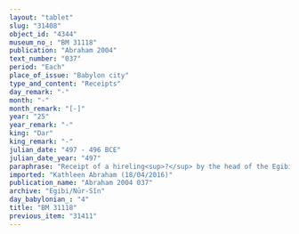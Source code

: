 ```yaml
---
layout: "tablet"
slug: "31408"
object_id: "4344"
museum_no_: "BM 31118"
publication: "Abraham 2004"
text_number: "037"
period: "Each"
place_of_issue: "Babylon city"
type_and_content: "Receipts"
day_remark: "-"
month: "-"
month_remark: "[-]"
year: "25"
year_remark: "-"
king: "Dar"
king_remark: "-"
julian_date: "497 - 496 BCE"
julian_date_year: "497"
paraphrase: "Receipt of a hireling<sup>?</sup> by the head of the Egibi family. Hired for six days a month during six months from March/April till August/September.<br /> <strong>A</strong> receives a hireling<sup>?</sup>* from <strong>B</strong> for 6 days a month, from Nisan of the 25<sup>th</sup> year till the end of Ulūl of the 25<sup>th</sup> year. The text doesn&rsquo;t specify the kind of work that the hireling<sup>?</sup> should do. The parties to the contract have taken one copy of the document each. Names of 3 witnesses and the scribe.<br /> <br /> *[x (x)<sup>?</sup>] x.<br /> <br /> <strong>A</strong>=&Scaron;irik/Iddinaya//Egibi (=Marduk-nāṣir-apli/Itti-Marduk-balāṭu//Egibi);&nbsp;<strong>B</strong>=Bēl-iddin/Zēria//Rab-ban&ecirc;"
imported: "Kathleen Abraham (18/04/2016)"
publication_name: "Abraham 2004 037"
archive: "Egibi/Nūr-Sîn"
day_babylonian_: "4"
title: "BM 31118"
previous_item: "31411"
---
```


